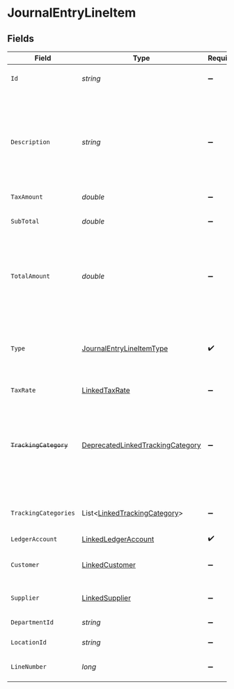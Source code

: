 # JournalEntryLineItem


## Fields

| Field                                                                                                                   | Type                                                                                                                    | Required                                                                                                                | Description                                                                                                             | Example                                                                                                                 |
| ----------------------------------------------------------------------------------------------------------------------- | ----------------------------------------------------------------------------------------------------------------------- | ----------------------------------------------------------------------------------------------------------------------- | ----------------------------------------------------------------------------------------------------------------------- | ----------------------------------------------------------------------------------------------------------------------- |
| `Id`                                                                                                                    | *string*                                                                                                                | :heavy_minus_sign:                                                                                                      | A unique identifier for an object.                                                                                      | 12345                                                                                                                   |
| `Description`                                                                                                           | *string*                                                                                                                | :heavy_minus_sign:                                                                                                      | User defined description                                                                                                | Model Y is a fully electric, mid-size SUV, with seating for up to seven, dual motor AWD and unparalleled protection.    |
| `TaxAmount`                                                                                                             | *double*                                                                                                                | :heavy_minus_sign:                                                                                                      | Tax amount                                                                                                              | 27500                                                                                                                   |
| `SubTotal`                                                                                                              | *double*                                                                                                                | :heavy_minus_sign:                                                                                                      | Sub-total amount, normally before tax.                                                                                  | 27500                                                                                                                   |
| `TotalAmount`                                                                                                           | *double*                                                                                                                | :heavy_minus_sign:                                                                                                      | Debit entries are considered positive, and credit entries are considered negative.                                      | 27500                                                                                                                   |
| `Type`                                                                                                                  | [JournalEntryLineItemType](../../Models/Components/JournalEntryLineItemType.md)                                         | :heavy_check_mark:                                                                                                      | Debit entries are considered positive, and credit entries are considered negative.                                      | debit                                                                                                                   |
| `TaxRate`                                                                                                               | [LinkedTaxRate](../../Models/Components/LinkedTaxRate.md)                                                               | :heavy_minus_sign:                                                                                                      | N/A                                                                                                                     |                                                                                                                         |
| ~~`TrackingCategory`~~                                                                                                  | [DeprecatedLinkedTrackingCategory](../../Models/Components/DeprecatedLinkedTrackingCategory.md)                         | :heavy_minus_sign:                                                                                                      | : warning: ** DEPRECATED **: This will be removed in a future release, please migrate away from it as soon as possible. |                                                                                                                         |
| `TrackingCategories`                                                                                                    | List<[LinkedTrackingCategory](../../Models/Components/LinkedTrackingCategory.md)>                                       | :heavy_minus_sign:                                                                                                      | A list of linked tracking categories.                                                                                   |                                                                                                                         |
| `LedgerAccount`                                                                                                         | [LinkedLedgerAccount](../../Models/Components/LinkedLedgerAccount.md)                                                   | :heavy_check_mark:                                                                                                      | N/A                                                                                                                     |                                                                                                                         |
| `Customer`                                                                                                              | [LinkedCustomer](../../Models/Components/LinkedCustomer.md)                                                             | :heavy_minus_sign:                                                                                                      | The customer this entity is linked to.                                                                                  |                                                                                                                         |
| `Supplier`                                                                                                              | [LinkedSupplier](../../Models/Components/LinkedSupplier.md)                                                             | :heavy_minus_sign:                                                                                                      | The supplier this entity is linked to.                                                                                  |                                                                                                                         |
| `DepartmentId`                                                                                                          | *string*                                                                                                                | :heavy_minus_sign:                                                                                                      | The ID of the department                                                                                                | 12345                                                                                                                   |
| `LocationId`                                                                                                            | *string*                                                                                                                | :heavy_minus_sign:                                                                                                      | The ID of the location                                                                                                  | 12345                                                                                                                   |
| `LineNumber`                                                                                                            | *long*                                                                                                                  | :heavy_minus_sign:                                                                                                      | Line number of the resource                                                                                             | 1                                                                                                                       |